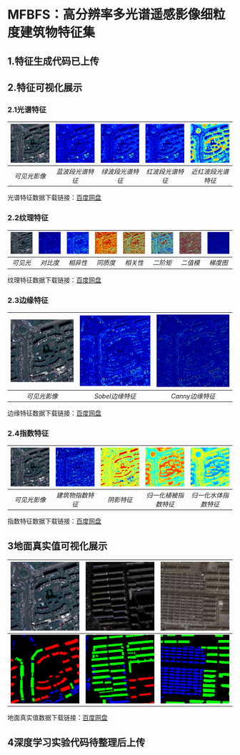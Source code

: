 # MFBFS：高分辨率多光谱遥感影像细粒度建筑物特征集

## 1.特征生成代码已上传

## 2.特征可视化展示

### 2.1光谱特征

![可见光影像](https://github.com/WangZhenqing-RS/MFBFS/blob/main/sample_data/94_rgb.png) | ![蓝波段光谱特征](https://github.com/WangZhenqing-RS/MFBFS/blob/main/sample_data/94_b.png) | ![绿波段光谱特征](https://github.com/WangZhenqing-RS/MFBFS/blob/main/sample_data/94_g.png) | ![红波段光谱特征](https://github.com/WangZhenqing-RS/MFBFS/blob/main/sample_data/94_r.png) | ![近红波段光谱特征](https://github.com/WangZhenqing-RS/MFBFS/blob/main/sample_data/94_nir.png)
:-------------------------:|:-------------------------:|:-------------------------:|:-------------------------:|:-------------------------:
*可见光影像* | *蓝波段光谱特征* | *绿波段光谱特征* | *红波段光谱特征* | *近红波段光谱特征*

光谱特征数据下载链接：[百度网盘](https://pan.baidu.com/s/1U2F-md4R3I3Rrcz3SWxk-g?pwd=2024)

### 2.2纹理特征

![可见光影像](https://github.com/WangZhenqing-RS/MFBFS/blob/main/sample_data/94_rgb.png) | ![对比度](https://github.com/WangZhenqing-RS/MFBFS/blob/main/sample_data/94_contrast_mean.png) | ![相异性](https://github.com/WangZhenqing-RS/MFBFS/blob/main/sample_data/94_dissimilarity_mean.png) | ![同质度](https://github.com/WangZhenqing-RS/MFBFS/blob/main/sample_data/94_homogeneity_mean.png) | ![相关性](https://github.com/WangZhenqing-RS/MFBFS/blob/main/sample_data/94_correlation_mean.png) | ![角二阶矩](https://github.com/WangZhenqing-RS/MFBFS/blob/main/sample_data/94_asm_mean.png) | ![局部二值模式](https://github.com/WangZhenqing-RS/MFBFS/blob/main/sample_data/94_lbp.png) | ![方向梯度直方图](https://github.com/WangZhenqing-RS/MFBFS/blob/main/sample_data/94_hog.png)
:-------------------------:|:-------------------------:|:-------------------------:|:-------------------------:|:-------------------------:|:-------------------------:|:-------------------------:|:-------------------------:
*可见光* | *对比度* | *相异性* | *同质度* | *相关性* | *二阶矩* | *二值模* | *梯度图*

纹理特征数据下载链接：[百度网盘](https://pan.baidu.com/s/1K938L0U78eWlRX5QwKP6og?pwd=2024)

### 2.3边缘特征

![可见光影像](https://github.com/WangZhenqing-RS/MFBFS/blob/main/sample_data/94_rgb.png) | ![Sobel边缘特征](https://github.com/WangZhenqing-RS/MFBFS/blob/main/sample_data/94_sobel.png) | ![Canny边缘特征](https://github.com/WangZhenqing-RS/MFBFS/blob/main/sample_data/94_canny.png)
:-------------------------:|:-------------------------:|:-------------------------:
*可见光影像* | *Sobel边缘特征* | *Canny边缘特征*

边缘特征数据下载链接：[百度网盘](https://pan.baidu.com/s/1ox7HoaCea9QQf19wrhMbPQ?pwd=2024)

### 2.4指数特征

![可见光影像](https://github.com/WangZhenqing-RS/MFBFS/blob/main/sample_data/94_rgb.png) | ![建筑物指数特征](https://github.com/WangZhenqing-RS/MFBFS/blob/main/sample_data/94_mbi.png) | ![阴影特征](https://github.com/WangZhenqing-RS/MFBFS/blob/main/sample_data/94_si.png) | ![归一化植被指数特征](https://github.com/WangZhenqing-RS/MFBFS/blob/main/sample_data/94_ndvi.png) | ![归一化水体指数特征](https://github.com/WangZhenqing-RS/MFBFS/blob/main/sample_data/94_ndwi.png)
:-------------------------:|:-------------------------:|:-------------------------:|:-------------------------:|:-------------------------:
*可见光影像* | *建筑物指数特征* | *阴影特征* | *归一化植被指数特征* | *归一化水体指数特征*

指数特征数据下载链接：[百度网盘](https://pan.baidu.com/s/18-AA8P-cPhbShEs_ObiqTA?pwd=2024)

## 3地面真实值可视化展示

![可见光影像1](https://github.com/WangZhenqing-RS/MFBFS/blob/main/sample_data/94_rgb.png) | ![可见光影像2](https://github.com/WangZhenqing-RS/MFBFS/blob/main/sample_data/577_rgb.png) | ![可见光影像3](https://github.com/WangZhenqing-RS/MFBFS/blob/main/sample_data/937_rgb.png)
:-------------------------:|:-------------------------:|:-------------------------:
![可见光影像1](https://github.com/WangZhenqing-RS/MFBFS/blob/main/sample_data/94_label.png) | ![可见光影像2](https://github.com/WangZhenqing-RS/MFBFS/blob/main/sample_data/577_label.png) | ![可见光影像3](https://github.com/WangZhenqing-RS/MFBFS/blob/main/sample_data/937_label.png)

地面真实值数据下载链接：[百度网盘](https://pan.baidu.com/s/1JVoNBi_5jFVI4jAUciJu1A?pwd=2024)


## 4深度学习实验代码待整理后上传
